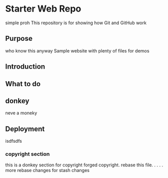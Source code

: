 # Starter Web Repo
 simple proh
This repository is for showing how Git and GitHub work

## Purpose
 who know this anyway
Sample website with plenty of files for demos

## Introduction

## What to do

## donkey
neve a moneky
## Deployment
isdfsdfs

### copyright section
this is a donkey section for copyright
forged copyright.
rebase this file. . . . .
more rebase changes 
for stash changes 
